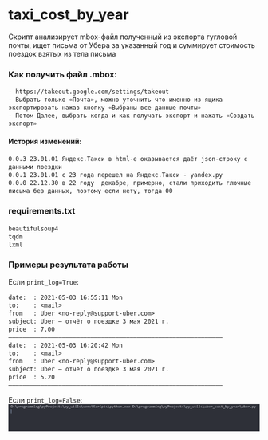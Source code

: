
# taxi_cost_by_year
Скрипт анализирует mbox-файл полученный из экспорта гугловой почты, ищет письма от Убера за указанный год и суммирует стоимость поездок взятых из тела письма

### Как получить файл .mbox:
    - https://takeout.google.com/settings/takeout
    - Выбрать только «Почта», можно уточнить что именно из ящика экспортировать нажав кнопку «Выбраны все данные почты»
    - Потом Далее, выбрать когда и как получать экспорт и нажать «Создать экспорт»

#### История изменений:
    0.0.3 23.01.01 Яндекс.Такси в html-е оказывается даёт json-строку с данными поездки 
    0.0.1 23.01.01 с 23 года перешел на Яндекс.Такси - yandex.py  
    0.0.0 22.12.30 в 22 году  декабре, примерно, стали приходить глючные письма без данных, поэтому если нету, тогда 00
 

### requirements.txt
```
beautifulsoup4  
tqdm  
lxml
```

### Примеры результата работы
Если `print_log=True`:
```
date:  : 2021-05-03 16:55:11 Mon
to:    : <mail>
from   : Uber <no-reply@support-uber.com>
subject: Uber – отчёт о поездке 3 мая 2021 г.
price  : 7.00
––––––––––––––––––––––––––––––––––––––––––––––––––––––––––––
date:  : 2021-05-03 16:20:42 Mon
to:    : <mail>
from   : Uber <no-reply@support-uber.com>
subject: Uber – отчёт о поездке 3 мая 2021 г.
price  : 5.20
––––––––––––––––––––––––––––––––––––––––––––––––––––––––––––
```
Если `print_log=False`:
![alt-текст](https://github.com/i-dea-by/py_utils/blob/master/uber_cost_by_year/uber.gif?raw=true "Working")